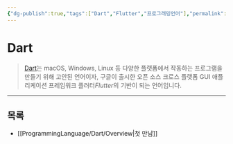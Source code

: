 ```yaml
---
{"dg-publish":true,"tags":["Dart","Flutter","프로그래밍언어"],"permalink":"/ProgrammingLanguage/Dart/Home/","dgPassFrontmatter":true,"created":"2024-08-01T01:32:10.000+09:00","updated":"2024-08-01T01:32:10.000+09:00"}
---
```




# Dart

> [Dart](https://dart.dev)는 macOS, Windows, Linux 등 다양한 플랫폼에서 작동하는 프로그램을 만들기 위해 고안된 언어이자, 구글이 출시한 오픈 소스 크로스 플랫폼 GUI 애플리케이션 프레임워크 플러터*Flutter*의 기반이 되는 언어입니다.

---

## 목록

+ [[ProgrammingLanguage/Dart/Overview\|첫 만남]]
